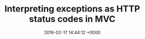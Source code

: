 ---
layout:     post
title:      "Interpreting exceptions as HTTP status codes in MVC"
date:       2016-02-17 14:44:12 +0000
comments:   false
categories: MVC ASP.NET C#
---